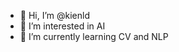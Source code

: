 - 👋 Hi, I’m @kienld
- 👀 I’m interested in AI
- 🌱 I’m currently learning CV and NLP


<!---
kienld30499/kienld30499 is a ✨ special ✨ repository because its `README.md` (this file) appears on your GitHub profile.
You can click the Preview link to take a look at your changes.
--->
